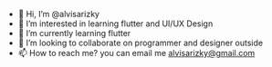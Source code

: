 - 👋 Hi, I’m @alvisarizky
- 👀 I’m interested in learning flutter and UI/UX Design
- 🌱 I’m currently learning flutter
- 💞️ I’m looking to collaborate on programmer and designer outside
- 📫 How to reach me? you can email me alvisarizky@gmail.com

<!---
alvisarizky/alvisarizky is a ✨ special ✨ repository because its `README.md` (this file) appears on your GitHub profile.
You can click the Preview link to take a look at your changes.
--->
